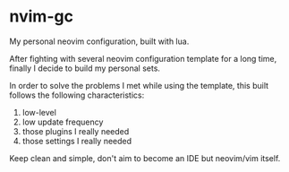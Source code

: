 # nvim-gc

My personal neovim configuration, built with lua.

After fighting with several neovim configuration template for a long time, finally I decide to build my personal sets.

In order to solve the problems I met while using the template, this built follows the following characteristics:

1. low-level
2. low update frequency
3. those plugins I really needed
4. those settings I really needed

Keep clean and simple, don't aim to become an IDE but neovim/vim itself.
